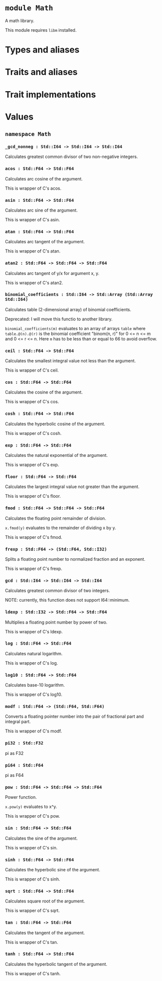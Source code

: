 # `module Math`

A math library.

This module requires `libm` installed.

# Types and aliases

# Traits and aliases

# Trait implementations

# Values

## `namespace Math`

### `_gcd_nonneg : Std::I64 -> Std::I64 -> Std::I64`

Calculates greatest common divisor of two non-negative integers.

### `acos : Std::F64 -> Std::F64`

Calculates arc cosine of the argument.

This is wrapper of C's acos.

### `asin : Std::F64 -> Std::F64`

Calculates arc sine of the argument.

This is wrapper of C's asin.

### `atan : Std::F64 -> Std::F64`

Calculates arc tangent of the argument.

This is wrapper of C's atan.

### `atan2 : Std::F64 -> Std::F64 -> Std::F64`

Calculates arc tangent of y/x for argument x, y.

This is wrapper of C's atan2.

### `binomial_coefficients : Std::I64 -> Std::Array (Std::Array Std::I64)`

Calculates table (2-dimensional array) of binomial coefficients.

Deprecated: I will move this functio to another library.

`binomial_coefficients(m)` evaluates to an array of arrays `table` where `table.@(n).@(r)` is the binomial coefficient "binom(n, r)" for 0 <= n <= m and 0 <= r <= n.
Here `m` has to be less than or equal to 66 to avoid overflow.

### `ceil : Std::F64 -> Std::F64`

Calculates the smallest integral value not less than the argument.

This is wrapper of C's ceil.

### `cos : Std::F64 -> Std::F64`

Calculates the cosine of the argument.

This is wrapper of C's cos.

### `cosh : Std::F64 -> Std::F64`

Calculates the hyperbolic cosine of the argument.

This is wrapper of C's cosh.

### `exp : Std::F64 -> Std::F64`

Calculates the natural exponential of the argument.

This is wrapper of C's exp.

### `floor : Std::F64 -> Std::F64`

Calculates the largest integral value not greater than the argument.

This is wrapper of C's floor.

### `fmod : Std::F64 -> Std::F64 -> Std::F64`

Calculates the floating point remainder of division.

`x.fmod(y)` evaluates to the remainder of dividing x by y.

This is wrapper of C's fmod.

### `frexp : Std::F64 -> (Std::F64, Std::I32)`

Splits a floating point number to normalized fraction and an exponent.

This is wrapper of C's frexp.

### `gcd : Std::I64 -> Std::I64 -> Std::I64`

Calculates greatest common divisor of two integers.

NOTE: currently, this function does not support I64::minimum.

### `ldexp : Std::I32 -> Std::F64 -> Std::F64`

Multiplies a floating point number by power of two.

This is wrapper of C's ldexp.

### `log : Std::F64 -> Std::F64`

Calculates natural logarithm.

This is wrapper of C's log.

### `log10 : Std::F64 -> Std::F64`

Calculates base-10 logarithm.

This is wrapper of C's log10.

### `modf : Std::F64 -> (Std::F64, Std::F64)`

Converts a floating pointer number into the pair of fractional part and integral part.

This is wrapper of C's modf.

### `pi32 : Std::F32`

pi as F32

### `pi64 : Std::F64`

pi as F64

### `pow : Std::F64 -> Std::F64 -> Std::F64`

Power function.

`x.pow(y)` evaluates to x^y.

This is wrapper of C's pow.

### `sin : Std::F64 -> Std::F64`

Calculates the sine of the argument.

This is wrapper of C's sin.

### `sinh : Std::F64 -> Std::F64`

Calculates the hyperbolic sine of the argument.

This is wrapper of C's sinh.

### `sqrt : Std::F64 -> Std::F64`

Calculates square root of the argument.

This is wrapper of C's sqrt.

### `tan : Std::F64 -> Std::F64`

Calculates the tangent of the argument.

This is wrapper of C's tan.

### `tanh : Std::F64 -> Std::F64`

Calculates the hyperbolic tangent of the argument.

This is wrapper of C's tanh.